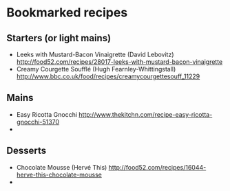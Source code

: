 # Bookmarked recipes

## Starters (or light mains)

* Leeks with Mustard-Bacon Vinaigrette (David Lebovitz) http://food52.com/recipes/28017-leeks-with-mustard-bacon-vinaigrette
* Creamy Courgette Soufflé (Hugh Fearnley-Whittingstall) http://www.bbc.co.uk/food/recipes/creamycourgettesouff_11229


## Mains

* Easy Ricotta Gnocchi http://www.thekitchn.com/recipe-easy-ricotta-gnocchi-51370
* 

## Desserts

* Chocolate Mousse (Hervé This) http://food52.com/recipes/16044-herve-this-chocolate-mousse
* 

